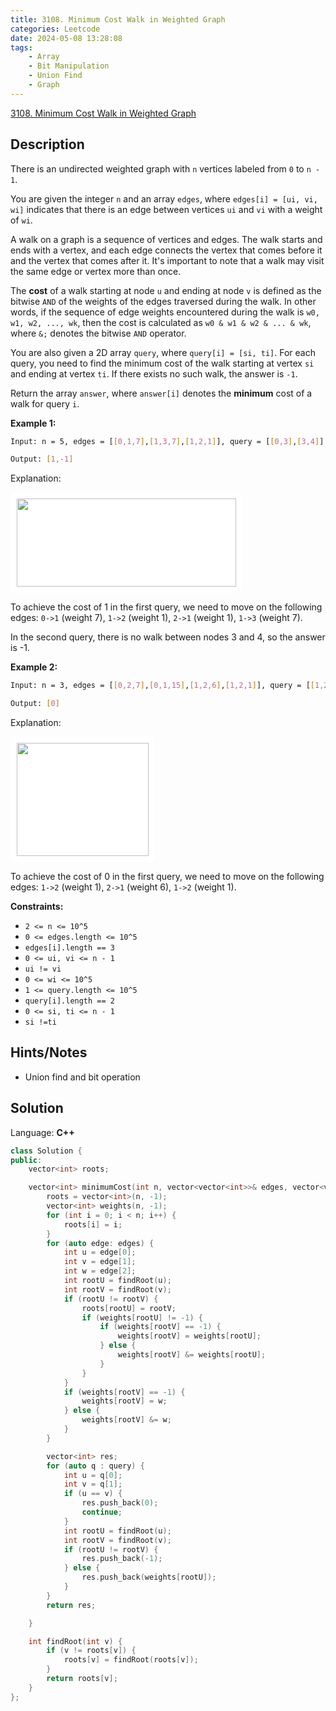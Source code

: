 ```yaml
---
title: 3108. Minimum Cost Walk in Weighted Graph
categories: Leetcode
date: 2024-05-08 13:28:08
tags:
    - Array
    - Bit Manipulation
    - Union Find
    - Graph
---
```


[3108. Minimum Cost Walk in Weighted Graph](https://leetcode.com/problems/minimum-cost-walk-in-weighted-graph/description/)

## Description

There is an undirected weighted graph with `n` vertices labeled from `0` to `n - 1`.

You are given the integer `n` and an array `edges`, where `edges[i] = [ui, vi, wi]` indicates that there is an edge between vertices `ui` and `vi` with a weight of `wi`.

A walk on a graph is a sequence of vertices and edges. The walk starts and ends with a vertex, and each edge connects the vertex that comes before it and the vertex that comes after it. It's important to note that a walk may visit the same edge or vertex more than once.

The **cost**  of a walk starting at node `u` and ending at node `v` is defined as the bitwise `AND` of the weights of the edges traversed during the walk. In other words, if the sequence of edge weights encountered during the walk is `w0, w1, w2, ..., wk`, then the cost is calculated as `w0 & w1 & w2 & ... & wk`, where `&;` denotes the bitwise `AND` operator.

You are also given a 2D array `query`, where `query[i] = [si, ti]`. For each query, you need to find the minimum cost of the walk starting at vertex `si` and ending at vertex `ti`. If there exists no such walk, the answer is `-1`.

Return the array `answer`, where `answer[i]` denotes the **minimum**  cost of a walk for query `i`.

**Example 1:**

```bash
Input: n = 5, edges = [[0,1,7],[1,3,7],[1,2,1]], query = [[0,3],[3,4]]

Output: [1,-1]
```

Explanation:

<img alt="" src="https://assets.leetcode.com/uploads/2024/01/31/q4_example1-1.png" style="padding: 10px; background: rgb(255, 255, 255); border-radius: 0.5rem; width: 351px; height: 141px; --darkreader-inline-bgimage: initial; --darkreader-inline-bgcolor: #242729;" data-darkreader-inline-bgimage="" data-darkreader-inline-bgcolor="">

To achieve the cost of 1 in the first query, we need to move on the following edges: `0->1` (weight 7), `1->2` (weight 1), `2->1` (weight 1), `1->3` (weight 7).

In the second query, there is no walk between nodes 3 and 4, so the answer is -1.

**Example 2:**

```bash
Input: n = 3, edges = [[0,2,7],[0,1,15],[1,2,6],[1,2,1]], query = [[1,2]]

Output: [0]
```

Explanation:

<img alt="" src="https://assets.leetcode.com/uploads/2024/01/31/q4_example2e.png" style="padding: 10px; background: rgb(255, 255, 255); border-radius: 0.5rem; width: 211px; height: 181px; --darkreader-inline-bgimage: initial; --darkreader-inline-bgcolor: #242729;" data-darkreader-inline-bgimage="" data-darkreader-inline-bgcolor="">

To achieve the cost of 0 in the first query, we need to move on the following edges: `1->2` (weight 1), `2->1` (weight 6), `1->2` (weight 1).

**Constraints:**

- `2 <= n <= 10^5`
- `0 <= edges.length <= 10^5`
- `edges[i].length == 3`
- `0 <= ui, vi <= n - 1`
- `ui != vi`
- `0 <= wi <= 10^5`
- `1 <= query.length <= 10^5`
- `query[i].length == 2`
- `0 <= si, ti <= n - 1`
- `si !=ti`

## Hints/Notes

- Union find and bit operation

## Solution

Language: **C++**

```C++
class Solution {
public:
    vector<int> roots;

    vector<int> minimumCost(int n, vector<vector<int>>& edges, vector<vector<int>>& query) {
        roots = vector<int>(n, -1);
        vector<int> weights(n, -1);
        for (int i = 0; i < n; i++) {
            roots[i] = i;
        }
        for (auto edge: edges) {
            int u = edge[0];
            int v = edge[1];
            int w = edge[2];
            int rootU = findRoot(u);
            int rootV = findRoot(v);
            if (rootU != rootV) {
                roots[rootU] = rootV;
                if (weights[rootU] != -1) {
                    if (weights[rootV] == -1) {
                        weights[rootV] = weights[rootU];
                    } else {
                        weights[rootV] &= weights[rootU];
                    }
                }
            }
            if (weights[rootV] == -1) {
                weights[rootV] = w;
            } else {
                weights[rootV] &= w;
            }
        }

        vector<int> res;
        for (auto q : query) {
            int u = q[0];
            int v = q[1];
            if (u == v) {
                res.push_back(0);
                continue;
            }
            int rootU = findRoot(u);
            int rootV = findRoot(v);
            if (rootU != rootV) {
                res.push_back(-1);
            } else {
                res.push_back(weights[rootU]);
            }
        }
        return res;

    }

    int findRoot(int v) {
        if (v != roots[v]) {
            roots[v] = findRoot(roots[v]);
        }
        return roots[v];
    }
};
```
